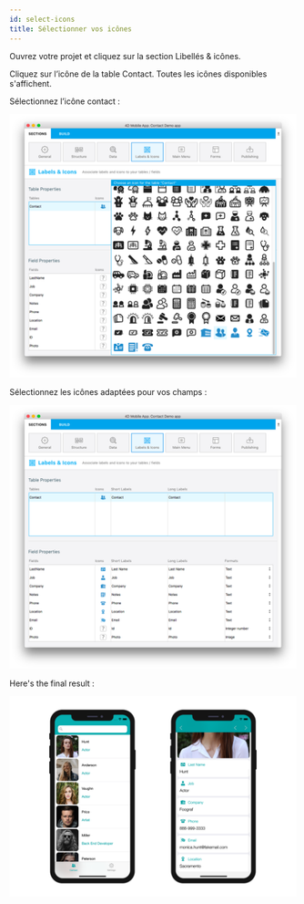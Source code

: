 ```yaml
---
id: select-icons
title: Sélectionner vos icônes
---
```

Ouvrez votre projet et cliquez sur la section Libellés & icônes.

Cliquez sur l’icône de la table Contact. Toutes les icônes disponibles s'affichent.

Sélectionnez l’icône contact :

![Contact icon](assets/custom-icons/contact-icon.png)

Sélectionnez les icônes adaptées pour vos champs :

![Contact icon](assets/custom-icons/field-icons.png)

Here's the final result :

![Contact icon](assets/custom-icons/custom-icons-final-result.png)